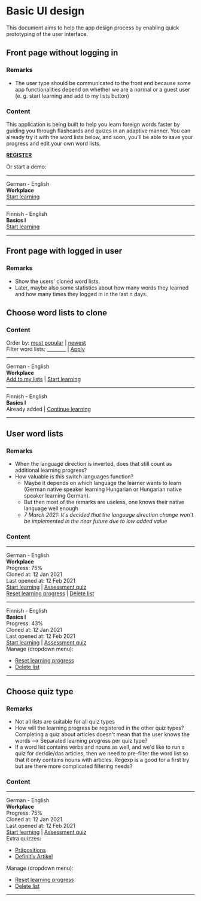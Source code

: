 # Basic UI design
This document aims to help the app design process by enabling quick prototyping of the user interface.

## Front page without logging in

### Remarks
* The user type should be communicated to the front end because some app functionalities
  depend on whether we are a normal or a guest user (e. g. start learning and add 
  to my lists button)

### Content

This application is being built to help you learn foreign words 
faster by guiding you through flashcards and quizes in an adaptive manner. 
You can already try it with the word lists below, and soon, you'll be able to 
save your progress and edit your own word lists. 

[**REGISTER**]()

Or start a demo:
___
German - English  
**Workplace**  
[Start learning]()
___
Finnish - English  
**Basics I**  
[Start learning]()
___
## Front page with logged in user

### Remarks

* Show the users' cloned word lists.
* Later, maybe also some statistics about how many words they learned 
  and how many times they logged in in the last n days.

## Choose word lists to clone

### Content

Order by: [most popular]() | [newest]()  
Filter word lists: ________ | [Apply]()
___
German - English  
**Workplace**  
[Add to my lists]() | [Start learning]()
___
Finnish - English  
**Basics I**  
Already added | [Continue learning]()
___

## User word lists

### Remarks 
* When the language direction is inverted, does that still count as additional learning progress?
* How valuable is this switch languages function?
  * Maybe it depends on which language the learner wants to learn 
    (German native speaker learning Hungarian or Hungarian native speaker learning German).
  * But then most of the remarks are useless, one knows their native language well enough
  * *7 March 2021: It's decided that the language direction change won't be implemented
    in the near future due to low added value*

### Content
___
German - English  
**Workplace**   
Progress: 75%   
Cloned at: 12 Jan 2021  
Last opened at: 12 Feb 2021  
[Start learning]() | [Assessment quiz]()  
[Reset learning progress]() | [Delete list]()  
___
Finnish - English  
**Basics I**  
Progress: 43%  
Cloned at: 12 Jan 2021  
Last opened at: 12 Feb 2021  
[Start learning]() | [Assessment quiz]()  
Manage (dropdown menu):
* [Reset learning progress]()
* [Delete list]()  
___

## Choose quiz type

### Remarks
* Not all lists are suitable for all quiz types
* How will the learning progress be registered in the other quiz types?  
  Completing a quiz about articles doesn't mean that the user knows the words -->
  Separated learning progress per quiz type? 
* If a word list contains verbs and nouns as well, and we'd like to run a 
  quiz for der/die/das articles, then we need to pre-filter the word list
  so that it only contains nouns with articles. Regexp is a good for a 
  first try but are there 
  more complicated filtering needs?

### Content
___
German - English  
**Workplace**   
Progress: 75%   
Cloned at: 12 Jan 2021  
Last opened at: 12 Feb 2021  
[Start learning]() | [Assessment quiz]()  
Extra quizzes:
* [Präpositions]()
* [Definitiv Artikel]()  

Manage (dropdown menu):
* [Reset learning progress]()
* [Delete list]()  
___





